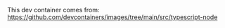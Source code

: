 This dev container comes from: https://github.com/devcontainers/images/tree/main/src/typescript-node
